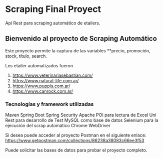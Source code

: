 # Scraping Final Proyect
Api Rest para scraping automático de etailers. 

## Bienvenido al proyecto de Scraping Automático 

Este proyecto permite la captura de las variables 
**precio, promoción, stock, título, search.

Los etailer automatizados fueron

1. https://www.veterinariasebastian.com/
2. https://www.natural-life.com.ar/
3. https://www.puppis.com.ar/
4. https://www.canrock.com.ar/

### Tecnologías y framework utilizadas

Maven
Spring Boot 
Spring Security
Apache POI para lectura de Excel
Uni Rest para desarrollo de Test
MySQL como base de datos
Selenium para la ejecución del scrap automático
Chrome WebDriver 

Si desea puede acceder al proyecto Postman en el siguiente enlace: 
https://www.getpostman.com/collections/86238a38083c66ee3f53

Puede solicitar las bases de datos para probar el proyecto completo.


